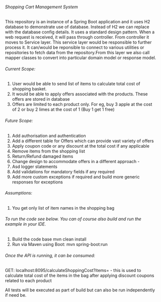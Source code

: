 ###### Shopping Cart Management System

This repository is an instance of a Spring Boot application and it uses H2 database to demonstrate use of database. Instead of H2 we can replace with the database config details.
It uses a standard design pattern. When a web request is received, it will pass through controller. From controller it moves to Service layer. This service layer would be responsible to further process it. It can/would be reponsible to connect to various utilities or repositories to fetch data from the repository.From this layer we also call mapper classes to convert into particular domain model or response model.

###### Current Scope:
1. User would be able to send list of items to calculate total cost of shopping basket.
2. It would be able to apply offers associated with the products. These offers are stored in database
3. Offers are limited to each product only. For eg, buy 3 apple at the cost of 2 or buy 2 limes at the cost of 1 (Buy 1 get 1 free)

###### Future Scope:
1. Add authorisation and authentication
2. Add a different table for Offers which can provide vast variety of offers
3. Apply coupon code or any discount at the total cost if any applicable
4. Remove items from the shopping list
5. Return/Refund damaged items
6. Change design to accommodate offers in a different approach -
7. Asd logger statements
8. Add validations for mandatory fields if any required
9. Add more custom exceptions if required and build more generic responses for exceptions

###### Assumptions:
1. You get only list of item names in the shopping bag

###### To run the code see below. You can of course also build and run the example in your IDE.

1. Build the code base mvn clean install
2. Run via Maven using Boot: mvn spring-boot:run

###### Once the API is running, it can be consumed:
GET: localhost:8095/calculateShoppingCost?items= - this is used to calculate total cost of the items in the bag after applying discount coupons related to each product

All tests will be executed as part of build but can also be run independently if need be.

